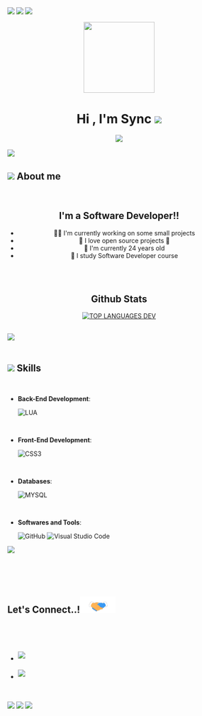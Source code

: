 <img src="https://user-images.githubusercontent.com/73097560/115834477-dbab4500-a447-11eb-908a-139a6edaec5c.gif">
<img src="https://user-images.githubusercontent.com/73097560/115834477-dbab4500-a447-11eb-908a-139a6edaec5c.gif">
<img src="https://user-images.githubusercontent.com/73097560/115834477-dbab4500-a447-11eb-908a-139a6edaec5c.gif">

<p align="center">
  <img width="160" height="160" src="https://imgur.com/fAs631m.png">
</p>

<h1 align="center"><b>Hi , I'm Sync </b><img src="https://media.giphy.com/media/hvRJCLFzcasrR4ia7z/giphy.gif" width="35"></h1>

<p align="center">
  <img src="https://readme-typing-svg.herokuapp.com?font=Time+New+Roman&color=00F7F4&size=25&center=true&vCenter=true&width=600&height=100&lines=Welcome+To+My+Github;++;Developer+FiveM">
</p>

<img src="https://user-images.githubusercontent.com/73097560/115834477-dbab4500-a447-11eb-908a-139a6edaec5c.gif"><br>

## <picture><img src = "https://cdn-icons-png.flaticon.com/512/1256/1256650.png" width = 50px></picture> **About me**

<BR>
<h2 align="center">I'm a Software Developer!!</h2>
<div align="center">

- 👨‍💻 I'm currently working on some small projects
- 📖 I love open source projects 💙
- 👴 I'm currently 24 years old
- 🏫 I study Software Developer course

<br>



</div>
<tr>
<BR>
<h2 align="center">Github Stats</h2>
<div align="center">

[![TOP LANGUAGES DEV](https://github-readme-stats.vercel.app/api/top-langs/?username=Galaxyy2&theme=discord_old_blurple)](https://github.com/Galaxyy2)
  </BR>
  </BR>



</div>

<!-- <br>

- I Love QBCore <3
- I am a FiveM Developer and have my own Custom Framework 
- I'm a wannabe dev that is too lazy and is still learning the basic
- I love to help people with some Fivem Development basic issues and do some simple scripts

<br><br> -->

<img src="https://user-images.githubusercontent.com/73097560/115834477-dbab4500-a447-11eb-908a-139a6edaec5c.gif"><br><br>

## <img src="https://media2.giphy.com/media/QssGEmpkyEOhBCb7e1/giphy.gif?cid=ecf05e47a0n3gi1bfqntqmob8g9aid1oyj2wr3ds3mg700bl&rid=giphy.gif" width ="25"><b> Skills</b>
<br>
<p align="center">

- **Back-End Development**:

    ![LUA](https://img.shields.io/badge/LUA%20-%23000079.svg?style=for-the-badge&logo=lua%2B%2B&logoColor=white)

<br>   
    
- **Front-End Development**:

   ![CSS3](https://img.shields.io/badge/CSS%20-%231572B6.svg?style=for-the-badge&logo=css3&logoColor=white)

<br>

- **Databases**:

   ![MYSQL](https://img.shields.io/badge/MYSQL%20-%234f7b99.svg?style=for-the-badge&logo=mysql&logoColor=white)

<br>

- **Softwares and Tools**:

    ![GitHub](https://img.shields.io/badge/github-%23121011.svg?style=for-the-badge&logo=github&logoColor=white)
    ![Visual Studio Code](https://img.shields.io/badge/Visual%20Studio%20Code-0078d7.svg?style=for-the-badge&logo=visual-studio-code&logoColor=white)


<img src="https://user-images.githubusercontent.com/73097560/115834477-dbab4500-a447-11eb-908a-139a6edaec5c.gif"><br><br>


<br>
<br>

## <b> Let's Connect..!</b><img src="https://github.com/0xAbdulKhalid/0xAbdulKhalid/raw/main/assets/mdImages/handshake.gif" width ="80">
<br>
<div align='left'>

<ul>

<br>

<!-- <li>
<a href="https://discord.gg/gXQSbw23" target="_blank">
<img src="https://img.shields.io/badge/discord:  Sync-%2300acee.svg?color=1DA1F2&style=for-the-badge&logo=discord&logoColor=white" alt=twitter style="margin-bottom: 5px;"/>
</a>
</li> -->

<br>

<li>
<a href="mailto:mcazinou982@gmail.com" target="_blank">
<img src="https://img.shields.io/badge/gmail:  Sync-%23EA4335.svg?style=for-the-badge&logo=gmail&logoColor=white" t=mail style="margin-bottom: 5px;" />
</a>
</li>

<br>

<li>
  <a href="https://discord.com/users/514819658860199952" target="_blank">
    <img src="https://img.shields.io/badge/Discord Account: Hello🤍-%237289DA.svg?style=for-the-badge&logo=discord&logoColor=white" style="margin-bottom: 5px;" />
  </a>
</li>
 
<br>

</ul>
</div>

<br>
<img src="https://user-images.githubusercontent.com/73097560/115834477-dbab4500-a447-11eb-908a-139a6edaec5c.gif">
<img src="https://user-images.githubusercontent.com/73097560/115834477-dbab4500-a447-11eb-908a-139a6edaec5c.gif">
<img src="https://user-images.githubusercontent.com/73097560/115834477-dbab4500-a447-11eb-908a-139a6edaec5c.gif">
